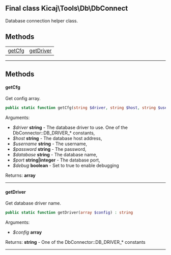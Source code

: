 ## Final class Kicaj\Tools\Db\DbConnect
Database connection helper class.

## Methods

|                      |                      |
| -------------------- | -------------------- |
  [getCfg](#getcfg)   |[getDriver](#getdriver)|

-------
## Methods
#### getCfg
Get config array.
```php
public static function getCfg(string $driver, string $host, string $username, string $password, string $database, string|integer $port, boolean $debug) : array
```
Arguments:
- _$driver_ **string** - The database driver to use. One of the DbConnector::DB_DRIVER_* constants, 
- _$host_ **string** - The database host address, 
- _$username_ **string** - The username, 
- _$password_ **string** - The password, 
- _$database_ **string** - The database name, 
- _$port_ **string|integer** - The database port, 
- _$debug_ **boolean** - Set to true to enable debugging

Returns: **array**

-------
#### getDriver
Get database driver name.
```php
public static function getDriver(array $config) : string
```
Arguments:
- _$config_ **array**

Returns: **string** - One of the DbConnector::DB_DRIVER_* constants

-------
